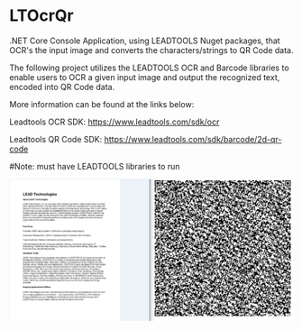 # LTOcrQr
.NET Core Console Application, using LEADTOOLS Nuget packages, that OCR's the input image and converts the characters/strings to QR Code data.

The following project utilizes the LEADTOOLS OCR and Barcode libraries to enable users to OCR a given input image and output the recognized text, encoded into QR Code data. 

More information can be found at the links below:

Leadtools OCR SDK:
https://www.leadtools.com/sdk/ocr

Leadtools QR Code SDK:
https://www.leadtools.com/sdk/barcode/2d-qr-code

#Note: must have LEADTOOLS libraries to run

![Screenshot](OcrQr.png)
